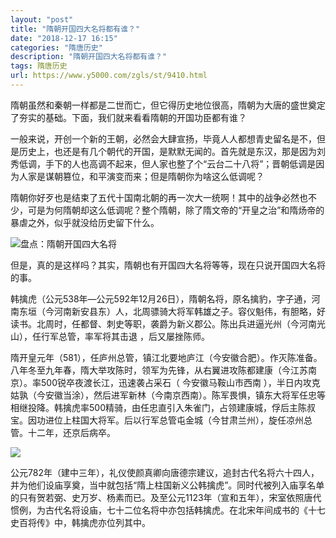 ```yaml
---
layout: "post"
title: "隋朝开国四大名将都有谁？"
date: "2018-12-17 16:15"
categories: "隋唐历史"
description: "隋朝开国四大名将都有谁？"
tags: 隋唐历史
url: https://www.y5000.com/zgls/st/9410.html
---
```






隋朝虽然和秦朝一样都是二世而亡，但它得历史地位很高，隋朝为大唐的盛世奠定了夯实的基础。下面，我们就来看看隋朝的开国功臣都有谁？

一般来说，开创一个新的王朝，必然会大肆宣扬，毕竟人人都想青史留名是不，但是历史上，也还是有几个朝代的开国，是默默无闻的。首先就是东汉，那是因为刘秀低调，手下的人也高调不起来，但人家也整了个“云台二十八将”；晋朝低调是因为人家是谋朝篡位，和平演变而来；但是隋朝你为啥这么低调呢？

隋朝你好歹也是结束了五代十国南北朝的再一次大一统啊！其中的战争必然也不少，可是为何隋朝却这么低调呢？整个隋朝，除了隋文帝的“开皇之治”和隋炀帝的暴虐之外，似乎就没给历史留下什么。

![盘点：隋朝开国四大名将](/uploads/allimg/170106/6-1F106101UU16.JPG)

但是，真的是这样吗？其实，隋朝也有开国四大名将等等，现在只说开国四大名将的事。

韩擒虎（公元538年—公元592年12月26日），隋朝名将，原名擒豹，字子通，河南东垣（今河南新安县东）人，北周骠骑大将军韩雄之子。容仪魁伟，有胆略，好读书。北周时，任都督、刺史等职，袭爵为新义郡公。陈出兵进逼光州（今河南光山），任行军总管，率军将其击退
，后又屡挫陈师。

隋开皇元年（581），任庐州总管，镇江北要地庐江（今安徽合肥）。作灭陈准备。八年冬至九年春，隋大举攻陈时，领军为先锋，从右翼进攻陈都建康（今江苏南京）。率500锐卒夜渡长江，迅速袭占采石（
今安徽马鞍山市西南
），半日内攻克姑孰（今安徽当涂），然后进军新林（今南京西南）。陈军畏惧，镇东大将军任忠等相继投降。韩擒虎率500精骑，由任忠直引入朱雀门，占领建康城，俘后主陈叔宝。因功进位上柱国大将军。后以行军总管屯金城（今甘肃兰州），旋任凉州总管。十二年，还京后病卒。

![](/uploads/allimg/170106/6-1F106101929218.JPG)

公元782年（建中三年），礼仪使颜真卿向唐德宗建议，追封古代名将六十四人，并为他们设庙享奠，当中就包括“隋上柱国新义公韩擒虎”。同时代被列入庙享名单的只有贺若弼、史万岁、杨素而已。及至公元1123年（宣和五年），宋室依照唐代惯例，为古代名将设庙，七十二位名将中亦包括韩擒虎。在北宋年间成书的《十七史百将传》中，韩擒虎亦位列其中。

